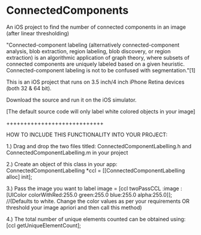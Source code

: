 ConnectedComponents
===================

An iOS project to find the number of connected components in an image (after linear thresholding)

"Connected-component labeling (alternatively connected-component analysis, blob extraction, region labeling, blob discovery, or region extraction) is an algorithmic application of graph theory, where subsets of connected components are uniquely labeled based on a given heuristic. Connected-component labeling is not to be confused with segmentation."[1]

This is an iOS project that runs on 3.5 inch/4 inch iPhone Retina devices (both 32 & 64 bit).

Download the source and run it on the iOS simulator. 

[The default source code will only label white colored objects in your image]

++++++++++++++++++++++++++++

HOW TO INCLUDE THIS FUNCTIONALITY INTO YOUR PROJECT:

1.) Drag and drop the two files titled: ConnectedComponentLabelling.h and ConnectedComponentLabelling.m in your project

2.) Create an object of this class in your app:
    ConnectedComponentLabelling *ccl = [[ConnectedComponentLabelling alloc] init];
      
3.) Pass the image you want to label 
    image = [ccl twoPassCCL :image :[UIColor colorWithRed:255.0 green:255.0 blue:255.0 alpha:255.0]];
      //(Defaults to white. Change the color values as per your requirements OR threshold your image apriori and then call this method)
      
4.) The total number of unique elements counted can be obtained using:
    [ccl getUniqueElementCount];
  
